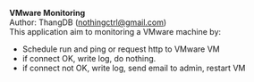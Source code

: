 **VMware Monitoring**  
Author: ThangDB (nothingctrl@gmail.com)  
This application aim to monitoring a VMware machine by:  
* Schedule run and ping or request http to VMware VM
* if connect OK, write log, do nothing.
* if connect not OK, write log, send email to admin, restart VM
